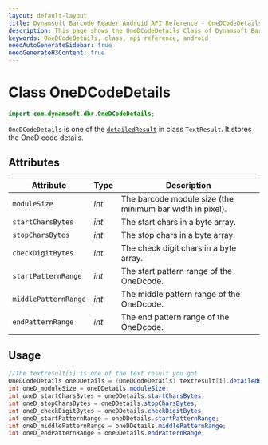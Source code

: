 ```yaml
---
layout: default-layout
title: Dynamsoft Barcode Reader Android API Reference - OneDCodeDetails Class
description: This page shows the OneDCodeDetails Class of Dynamsoft Barcode Reader for Android SDK.
keywords: OneDCodeDetails, class, api reference, android
needAutoGenerateSidebar: true
needGenerateH3Content: true
---
```


# Class OneDCodeDetails

```java
import com.dynamsoft.dbr.OneDCodeDetails;
```

`OneDCodeDetails` is one of the [`detailedResult`](auxiliary-TextResult.md#detailedresult) in class `TextResult`. It stores the OneD code details.

## Attributes
  
| Attribute | Type | Description |
|---------- |-----| ---- |
| `moduleSize` | *int* | The barcode module size (the minimum bar width in pixel). |
| `startCharsBytes` | *int* | The start chars in a byte array. |
| `stopCharsBytes` | *int* | The stop chars in a byte array. |
| `checkDigitBytes` | *int* | The check digit chars in a byte array. |
| `startPatternRange` | *int* | The start pattern range of the OneDcode. |
| `middlePatternRange` | *int* | The middle pattern range of the OneDcode. |
| `endPatternRange` | *int* | The end pattern range of the OneDcode. |

## Usage

```java
//The textresult[i] is one of the text result you got  
OneDCodeDetails oneDDetails = (OneDCodeDetails) textresult[i].detailedResult;
int oneD_moduleSize = oneDDetails.moduleSize;
int oneD_startCharsBytes = oneDDetails.startCharsBytes;
int oneD_stopCharsBytes = oneDDetails.stopCharsBytes;
int oneD_checkDigitBytes = oneDDetails.checkDigitBytes;
int oneD_startPatternRange = oneDDetails.startPatternRange;
int oneD_middlePatternRange = oneDDetails.middlePatternRange;
int oneD_endPatternRange = oneDDetails.endPatternRange;
```
